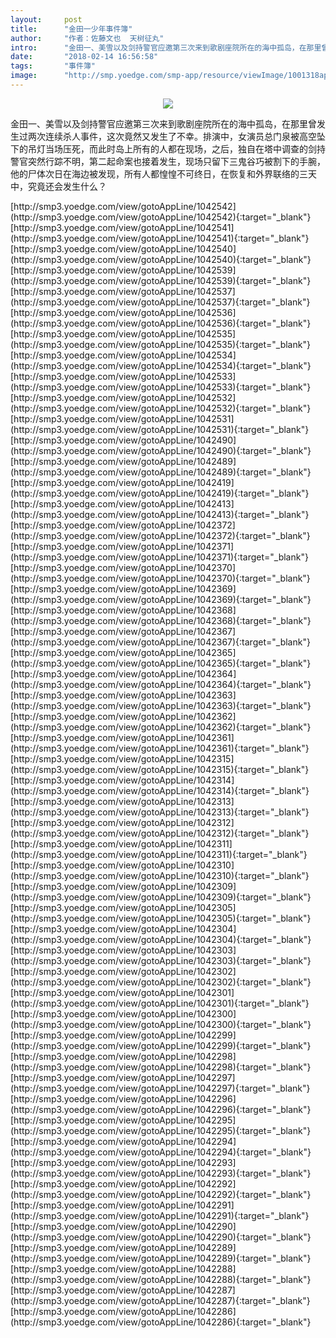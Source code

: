```yaml
---
layout:     post
title:      "金田一少年事件簿"
author:     "作者：佐藤文也  天树征丸"
intro:      "金田一、美雪以及剑持警官应邀第三次来到歌剧座院所在的海中孤岛，在那里曾发生过两次连续杀人事件，这次竟然又发生了不幸。排演中，女演员总门泉被高空坠下的吊灯当场压死，而此时岛上所有的人都在现场，之后，独自在塔中调查的剑持警官突然行踪不明，第二起命案也接着发生，现场只留下三鬼谷巧被割下的手腕，他的尸体次日在海边被发现，所有人都惶惶不可终日，在恢复和外界联络的三天中，究竟还会发生什么？"
date:       "2018-02-14 16:56:58"
tags:       "事件簿"
image:      "http://smp.yoedge.com/smp-app/resource/viewImage/1001318appline.png"
---
```

<div style="text-align: center">
<p><img src="http://smp.yoedge.com/smp-app/resource/viewImage/1001318appline.png"/></p>
</div>
<p class="post-meta">
<span>金田一、美雪以及剑持警官应邀第三次来到歌剧座院所在的海中孤岛，在那里曾发生过两次连续杀人事件，这次竟然又发生了不幸。排演中，女演员总门泉被高空坠下的吊灯当场压死，而此时岛上所有的人都在现场，之后，独自在塔中调查的剑持警官突然行踪不明，第二起命案也接着发生，现场只留下三鬼谷巧被割下的手腕，他的尸体次日在海边被发现，所有人都惶惶不可终日，在恢复和外界联络的三天中，究竟还会发生什么？</span>
</p>
[http://smp3.yoedge.com/view/gotoAppLine/1042542](http://smp3.yoedge.com/view/gotoAppLine/1042542){:target="_blank"}
[http://smp3.yoedge.com/view/gotoAppLine/1042541](http://smp3.yoedge.com/view/gotoAppLine/1042541){:target="_blank"}
[http://smp3.yoedge.com/view/gotoAppLine/1042540](http://smp3.yoedge.com/view/gotoAppLine/1042540){:target="_blank"}
[http://smp3.yoedge.com/view/gotoAppLine/1042539](http://smp3.yoedge.com/view/gotoAppLine/1042539){:target="_blank"}
[http://smp3.yoedge.com/view/gotoAppLine/1042537](http://smp3.yoedge.com/view/gotoAppLine/1042537){:target="_blank"}
[http://smp3.yoedge.com/view/gotoAppLine/1042536](http://smp3.yoedge.com/view/gotoAppLine/1042536){:target="_blank"}
[http://smp3.yoedge.com/view/gotoAppLine/1042535](http://smp3.yoedge.com/view/gotoAppLine/1042535){:target="_blank"}
[http://smp3.yoedge.com/view/gotoAppLine/1042534](http://smp3.yoedge.com/view/gotoAppLine/1042534){:target="_blank"}
[http://smp3.yoedge.com/view/gotoAppLine/1042533](http://smp3.yoedge.com/view/gotoAppLine/1042533){:target="_blank"}
[http://smp3.yoedge.com/view/gotoAppLine/1042532](http://smp3.yoedge.com/view/gotoAppLine/1042532){:target="_blank"}
[http://smp3.yoedge.com/view/gotoAppLine/1042531](http://smp3.yoedge.com/view/gotoAppLine/1042531){:target="_blank"}
[http://smp3.yoedge.com/view/gotoAppLine/1042490](http://smp3.yoedge.com/view/gotoAppLine/1042490){:target="_blank"}
[http://smp3.yoedge.com/view/gotoAppLine/1042489](http://smp3.yoedge.com/view/gotoAppLine/1042489){:target="_blank"}
[http://smp3.yoedge.com/view/gotoAppLine/1042419](http://smp3.yoedge.com/view/gotoAppLine/1042419){:target="_blank"}
[http://smp3.yoedge.com/view/gotoAppLine/1042413](http://smp3.yoedge.com/view/gotoAppLine/1042413){:target="_blank"}
[http://smp3.yoedge.com/view/gotoAppLine/1042372](http://smp3.yoedge.com/view/gotoAppLine/1042372){:target="_blank"}
[http://smp3.yoedge.com/view/gotoAppLine/1042371](http://smp3.yoedge.com/view/gotoAppLine/1042371){:target="_blank"}
[http://smp3.yoedge.com/view/gotoAppLine/1042370](http://smp3.yoedge.com/view/gotoAppLine/1042370){:target="_blank"}
[http://smp3.yoedge.com/view/gotoAppLine/1042369](http://smp3.yoedge.com/view/gotoAppLine/1042369){:target="_blank"}
[http://smp3.yoedge.com/view/gotoAppLine/1042368](http://smp3.yoedge.com/view/gotoAppLine/1042368){:target="_blank"}
[http://smp3.yoedge.com/view/gotoAppLine/1042367](http://smp3.yoedge.com/view/gotoAppLine/1042367){:target="_blank"}
[http://smp3.yoedge.com/view/gotoAppLine/1042365](http://smp3.yoedge.com/view/gotoAppLine/1042365){:target="_blank"}
[http://smp3.yoedge.com/view/gotoAppLine/1042364](http://smp3.yoedge.com/view/gotoAppLine/1042364){:target="_blank"}
[http://smp3.yoedge.com/view/gotoAppLine/1042363](http://smp3.yoedge.com/view/gotoAppLine/1042363){:target="_blank"}
[http://smp3.yoedge.com/view/gotoAppLine/1042362](http://smp3.yoedge.com/view/gotoAppLine/1042362){:target="_blank"}
[http://smp3.yoedge.com/view/gotoAppLine/1042361](http://smp3.yoedge.com/view/gotoAppLine/1042361){:target="_blank"}
[http://smp3.yoedge.com/view/gotoAppLine/1042315](http://smp3.yoedge.com/view/gotoAppLine/1042315){:target="_blank"}
[http://smp3.yoedge.com/view/gotoAppLine/1042314](http://smp3.yoedge.com/view/gotoAppLine/1042314){:target="_blank"}
[http://smp3.yoedge.com/view/gotoAppLine/1042313](http://smp3.yoedge.com/view/gotoAppLine/1042313){:target="_blank"}
[http://smp3.yoedge.com/view/gotoAppLine/1042312](http://smp3.yoedge.com/view/gotoAppLine/1042312){:target="_blank"}
[http://smp3.yoedge.com/view/gotoAppLine/1042311](http://smp3.yoedge.com/view/gotoAppLine/1042311){:target="_blank"}
[http://smp3.yoedge.com/view/gotoAppLine/1042310](http://smp3.yoedge.com/view/gotoAppLine/1042310){:target="_blank"}
[http://smp3.yoedge.com/view/gotoAppLine/1042309](http://smp3.yoedge.com/view/gotoAppLine/1042309){:target="_blank"}
[http://smp3.yoedge.com/view/gotoAppLine/1042305](http://smp3.yoedge.com/view/gotoAppLine/1042305){:target="_blank"}
[http://smp3.yoedge.com/view/gotoAppLine/1042304](http://smp3.yoedge.com/view/gotoAppLine/1042304){:target="_blank"}
[http://smp3.yoedge.com/view/gotoAppLine/1042303](http://smp3.yoedge.com/view/gotoAppLine/1042303){:target="_blank"}
[http://smp3.yoedge.com/view/gotoAppLine/1042302](http://smp3.yoedge.com/view/gotoAppLine/1042302){:target="_blank"}
[http://smp3.yoedge.com/view/gotoAppLine/1042301](http://smp3.yoedge.com/view/gotoAppLine/1042301){:target="_blank"}
[http://smp3.yoedge.com/view/gotoAppLine/1042300](http://smp3.yoedge.com/view/gotoAppLine/1042300){:target="_blank"}
[http://smp3.yoedge.com/view/gotoAppLine/1042299](http://smp3.yoedge.com/view/gotoAppLine/1042299){:target="_blank"}
[http://smp3.yoedge.com/view/gotoAppLine/1042298](http://smp3.yoedge.com/view/gotoAppLine/1042298){:target="_blank"}
[http://smp3.yoedge.com/view/gotoAppLine/1042297](http://smp3.yoedge.com/view/gotoAppLine/1042297){:target="_blank"}
[http://smp3.yoedge.com/view/gotoAppLine/1042296](http://smp3.yoedge.com/view/gotoAppLine/1042296){:target="_blank"}
[http://smp3.yoedge.com/view/gotoAppLine/1042295](http://smp3.yoedge.com/view/gotoAppLine/1042295){:target="_blank"}
[http://smp3.yoedge.com/view/gotoAppLine/1042294](http://smp3.yoedge.com/view/gotoAppLine/1042294){:target="_blank"}
[http://smp3.yoedge.com/view/gotoAppLine/1042293](http://smp3.yoedge.com/view/gotoAppLine/1042293){:target="_blank"}
[http://smp3.yoedge.com/view/gotoAppLine/1042292](http://smp3.yoedge.com/view/gotoAppLine/1042292){:target="_blank"}
[http://smp3.yoedge.com/view/gotoAppLine/1042291](http://smp3.yoedge.com/view/gotoAppLine/1042291){:target="_blank"}
[http://smp3.yoedge.com/view/gotoAppLine/1042290](http://smp3.yoedge.com/view/gotoAppLine/1042290){:target="_blank"}
[http://smp3.yoedge.com/view/gotoAppLine/1042289](http://smp3.yoedge.com/view/gotoAppLine/1042289){:target="_blank"}
[http://smp3.yoedge.com/view/gotoAppLine/1042288](http://smp3.yoedge.com/view/gotoAppLine/1042288){:target="_blank"}
[http://smp3.yoedge.com/view/gotoAppLine/1042287](http://smp3.yoedge.com/view/gotoAppLine/1042287){:target="_blank"}
[http://smp3.yoedge.com/view/gotoAppLine/1042286](http://smp3.yoedge.com/view/gotoAppLine/1042286){:target="_blank"}


